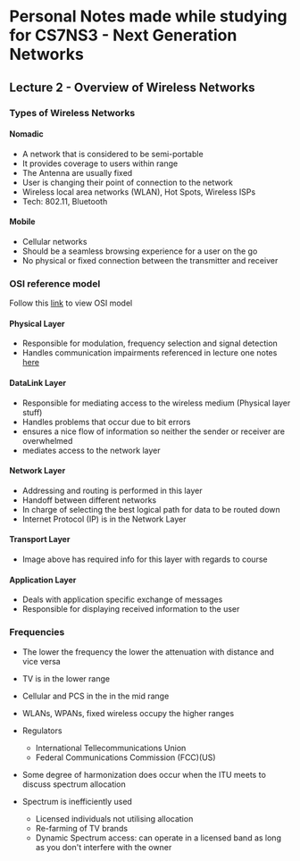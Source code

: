 # Personal Notes made while studying for CS7NS3 - Next Generation Networks

## Lecture 2 - Overview of Wireless Networks

### Types of Wireless Networks

#### Nomadic

- A network that is considered to be semi-portable
- It provides coverage to users within range
- The Antenna are usually fixed
- User is changing their point of connection to the network
- Wireless local area networks (WLAN), Hot Spots, Wireless ISPs
- Tech: 802.11, Bluetooth

#### Mobile

- Cellular networks
- Should be a seamless browsing experience for a user on the go
- No physical or fixed connection between the transmitter and receiver

### OSI reference model

Follow this [link](https://www.cloudflare.com/img/learning/ddos/what-is-a-ddos-attack/osi-model-7-layers.svg) to view OSI model

#### Physical Layer

- Responsible for modulation, frequency selection and signal detection
- Handles communication impairments referenced in lecture one notes [here](https://github.com/ChrisLynch96/NextGenNetworks/blob/master/lectures/lec1.pdf)

#### DataLink Layer

- Responsible for mediating access to the wireless medium (Physical layer stuff)
- Handles problems that occur due to bit errors
- ensures a nice flow of information so neither the sender or receiver are overwhelmed
- mediates access to the network layer

#### Network Layer

- Addressing and routing is performed in this layer
- Handoff between different networks
- In charge of selecting the best logical path for data to be routed down
- Internet Protocol (IP) is in the Network Layer

#### Transport Layer

- Image above has required info for this layer with regards to course

#### Application Layer

- Deals with application specific exchange of messages
- Responsible for displaying received information to the user

### Frequencies

- The lower the frequency the lower the attenuation with distance and vice versa
- TV is in the lower range
- Cellular and PCS in the in the mid range
- WLANs, WPANs, fixed wireless occupy the higher ranges
- Regulators
  - International Tellecommunications Union
  - Federal Communications Commission (FCC)(US)
- Some degree of harmonization does occur when the ITU meets to discuss spectrum allocation

- Spectrum is inefficiently used
  - Licensed individuals not utilising allocation
  - Re-farming of TV brands
  - Dynamic Spectrum access: can operate in a licensed band as long as you don't interfere with the owner
